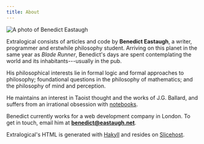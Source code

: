 ```yaml
---
title: About
---
```


<div class="image imageright">
  <img title="YT"
       alt="A photo of Benedict Eastaugh"
       src="$root/images/me.jpg">
</div>

Extralogical consists of articles and code by **Benedict Eastaugh**, a writer,
programmer and erstwhile philosophy student. Arriving on this planet in the
same year as <cite>Blade Runner</cite>, Benedict's days are spent contemplating
the world and its inhabitants---usually in the pub.

His philosophical interests lie in formal logic and formal approaches to
philosophy; foundational questions in the philosophy of mathematics; and the
philosophy of mind and perception.

He maintains an interest in Taoist thought and the works of J.G. Ballard, and
suffers from an irrational obsession with [notebooks]($root/about/notebooks).

Benedict currently works for a web development company in London. To get in
touch, email him at **benedict@eastaugh.net**.

Extralogical's HTML is generated with [Hakyll][hakyll] and resides on
[Slicehost][slicehost].

  [hakyll]:    http://jaspervdj.be/hakyll
  [slicehost]: https://manage.slicehost.com/customers/new?referrer=1654607880
